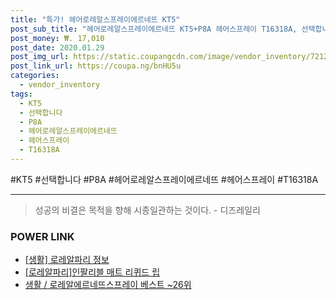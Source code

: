 ```yaml
--- 
title: "특가! 헤어로레알스프레이에르네뜨 KT5" 
post_sub_title: "헤어로레알스프레이에르네뜨 KT5+P8A 헤어스프레이 T16318A, 선택합니다" 
post_money: ₩. 17,010 
post_date: 2020.01.29 
post_img_url: https://static.coupangcdn.com/image/vendor_inventory/7212/afe2cd68b0e8ef35ccb69b559cb92cf00134d6ea0042a7f94681d7e8a459.jpg 
post_link_url: https://coupa.ng/bnHU5u 
categories: 
  - vendor_inventory 
tags: 
  - KT5 
  - 선택합니다 
  - P8A 
  - 헤어로레알스프레이에르네뜨 
  - 헤어스프레이 
  - T16318A 
--- 
```

  #KT5 #선택합니다 #P8A #헤어로레알스프레이에르네뜨 #헤어스프레이 #T16318A 
<hr> 

> 성공의 비결은 목적을 향해 시종일관하는 것이다. - 디즈레일리 


### POWER LINK

* <a href="https://blog.naver.com/santokki14/221767034343" target="_blank"> [생활] 로레알파리 정보 </a>
* <a href="https://blog.naver.com/sakai111/221779151208" target="_blank">[로레알파리]인팔리블 매트 리퀴드 립</a>
* <a href="https://blog.naver.com/santokki14/221788314771" target="_blank">생활 / 로레알에르네뜨스프레이 베스트 ~26위</a>
